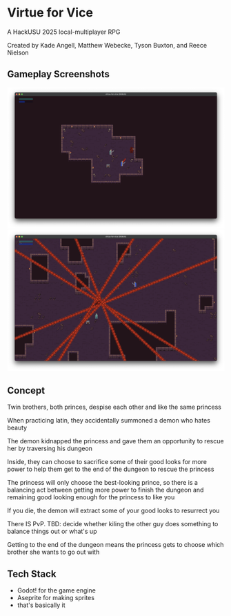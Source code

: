 # Virtue for Vice
A HackUSU 2025 local-multiplayer RPG

Created by Kade Angell, Matthew Webecke, Tyson Buxton, and Reece Nielson

## Gameplay Screenshots
![image](./dungeon1.png)
![image](./dungeon3.png)

## Concept

Twin brothers, both princes, despise each other and like the same princess

When practicing latin, they accidentally summoned a demon who hates beauty

The demon kidnapped the princess and gave them an opportunity to rescue her by traversing his dungeon

Inside, they can choose to sacrifice some of their good looks for more power to help them get to the end of the dungeon to rescue the princess

The princess will only choose the best-looking prince, so there is a balancing act between getting more power to finish the dungeon and remaining good looking enough for the princess to like you

If you die, the demon will extract some of your good looks to resurrect you

There IS PvP. TBD: decide whether kiling the other guy does something to balance things out or what's up

Getting to the end of the dungeon means the princess gets to choose which brother she wants to go out with

## Tech Stack

* Godot! for the game engine
* Aseprite for making sprites
* that's basically it

